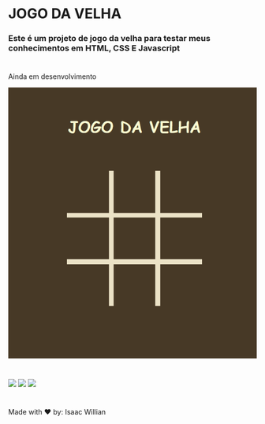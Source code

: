﻿# JOGO DA VELHA
### Este é um projeto de jogo da velha para testar meus conhecimentos em HTML, CSS E Javascript
#
<p>Ainda em desenvolvimento</p> 
<img width="700px" src="readmegif/tictactoe.gif">

#
<div style="display:inline-block">
<img src="https://img.shields.io/badge/HTML5-E34F26?style=for-the-badge&logo=html5&logoColor=white">
<img src="https://img.shields.io/badge/CSS3-1572B6?style=for-the-badge&logo=css3&logoColor=white">
<img src="https://img.shields.io/badge/JavaScript-F7DF1E?style=for-the-badge&logo=javascript&logoColor=black">
  </div> 
  
#
Made with ❤️ by: Isaac Willian
